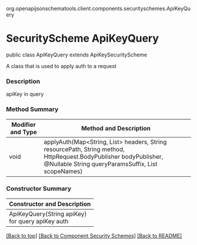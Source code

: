 org.openapijsonschematools.client.components.securityschemes.ApiKeyQuery
# SecurityScheme ApiKeyQuery

public class  ApiKeyQuery
extends ApiKeySecurityScheme

A class that is used to apply auth to a request

### Description
apiKey in query

### Method Summary
| Modifier and Type | Method and Description |
| ----------------- | ---------------------- |
| void              | applyAuth(Map<String, List<String>> headers, String resourcePath, String method, HttpRequest.BodyPublisher bodyPublisher, @Nullable String queryParamsSuffix, List<String> scopeNames) |

### Constructor Summary
| Constructor and Description |
| --------------------------- |
| ApiKeyQuery(String apiKey)<br>for query apiKey auth |

[[Back to top]](#top) [[Back to Component Security Schemes]](../../../README.md#Component-SecuritySchemes) [[Back to README]](../../../README.md)
